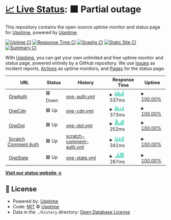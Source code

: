 # [📈 Live Status](https://status.onedot.cf): <!--live status--> **🟧 Partial outage**

This repository contains the open-source uptime monitor and status page for [Upptime](https://upptime.js.org), powered by [Upptime](https://github.com/upptime/upptime).

[![Uptime CI](https://github.com/onedotprojects/status/workflows/Uptime%20CI/badge.svg)](https://github.com/upptime/upptime/actions?query=workflow%3A%22Uptime+CI%22)
[![Response Time CI](https://github.com/onedotprojects/status/workflows/Response%20Time%20CI/badge.svg)](https://github.com/upptime/upptime/actions?query=workflow%3A%22Response+Time+CI%22)
[![Graphs CI](https://github.com/onedotprojects/status/workflows/Graphs%20CI/badge.svg)](https://github.com/upptime/upptime/actions?query=workflow%3A%22Graphs+CI%22)
[![Static Site CI](https://github.com/onedotprojects/status/workflows/Static%20Site%20CI/badge.svg)](https://github.com/upptime/upptime/actions?query=workflow%3A%22Static+Site+CI%22)
[![Summary CI](https://github.com/onedotprojects/status/workflows/Summary%20CI/badge.svg)](https://github.com/upptime/upptime/actions?query=workflow%3A%22Summary+CI%22)

With [Upptime](https://upptime.js.org), you can get your own unlimited and free uptime monitor and status page, powered entirely by a GitHub repository. We use [Issues](https://github.com/upptime/upptime/issues) as incident reports, [Actions](https://github.com/upptime/upptime/actions) as uptime monitors, and [Pages](https://status.onedot.cf) for the status page.

<!--start: status pages-->
<!-- This summary is generated by Upptime (https://github.com/upptime/upptime) -->
<!-- Do not edit this manually, your changes will be overwritten -->
<!-- prettier-ignore -->
| URL | Status | History | Response Time | Uptime |
| --- | ------ | ------- | ------------- | ------ |
| <img alt="" src="https://favicons.githubusercontent.com/auth.onedot.cf" height="13"> [OneAuth](https://auth.onedot.cf) | 🟥 Down | [one-auth.yml](https://github.com/onedotprojects/status/commits/HEAD/history/one-auth.yml) | <details><summary><img alt="Response time graph" src="./graphs/one-auth/response-time-week.png" height="20"> 537ms</summary><br><a href="https://status.onedot.cf/history/one-auth"><img alt="Response time 567" src="https://img.shields.io/endpoint?url=https%3A%2F%2Fraw.githubusercontent.com%2Fonedotprojects%2Fstatus%2FHEAD%2Fapi%2Fone-auth%2Fresponse-time.json"></a><br><a href="https://status.onedot.cf/history/one-auth"><img alt="24-hour response time 686" src="https://img.shields.io/endpoint?url=https%3A%2F%2Fraw.githubusercontent.com%2Fonedotprojects%2Fstatus%2FHEAD%2Fapi%2Fone-auth%2Fresponse-time-day.json"></a><br><a href="https://status.onedot.cf/history/one-auth"><img alt="7-day response time 537" src="https://img.shields.io/endpoint?url=https%3A%2F%2Fraw.githubusercontent.com%2Fonedotprojects%2Fstatus%2FHEAD%2Fapi%2Fone-auth%2Fresponse-time-week.json"></a><br><a href="https://status.onedot.cf/history/one-auth"><img alt="30-day response time 567" src="https://img.shields.io/endpoint?url=https%3A%2F%2Fraw.githubusercontent.com%2Fonedotprojects%2Fstatus%2FHEAD%2Fapi%2Fone-auth%2Fresponse-time-month.json"></a><br><a href="https://status.onedot.cf/history/one-auth"><img alt="1-year response time 567" src="https://img.shields.io/endpoint?url=https%3A%2F%2Fraw.githubusercontent.com%2Fonedotprojects%2Fstatus%2FHEAD%2Fapi%2Fone-auth%2Fresponse-time-year.json"></a></details> | <details><summary><a href="https://status.onedot.cf/history/one-auth">100.00%</a></summary><a href="https://status.onedot.cf/history/one-auth"><img alt="All-time uptime 100.00%" src="https://img.shields.io/endpoint?url=https%3A%2F%2Fraw.githubusercontent.com%2Fonedotprojects%2Fstatus%2FHEAD%2Fapi%2Fone-auth%2Fuptime.json"></a><br><a href="https://status.onedot.cf/history/one-auth"><img alt="24-hour uptime 100.00%" src="https://img.shields.io/endpoint?url=https%3A%2F%2Fraw.githubusercontent.com%2Fonedotprojects%2Fstatus%2FHEAD%2Fapi%2Fone-auth%2Fuptime-day.json"></a><br><a href="https://status.onedot.cf/history/one-auth"><img alt="7-day uptime 100.00%" src="https://img.shields.io/endpoint?url=https%3A%2F%2Fraw.githubusercontent.com%2Fonedotprojects%2Fstatus%2FHEAD%2Fapi%2Fone-auth%2Fuptime-week.json"></a><br><a href="https://status.onedot.cf/history/one-auth"><img alt="30-day uptime 100.00%" src="https://img.shields.io/endpoint?url=https%3A%2F%2Fraw.githubusercontent.com%2Fonedotprojects%2Fstatus%2FHEAD%2Fapi%2Fone-auth%2Fuptime-month.json"></a><br><a href="https://status.onedot.cf/history/one-auth"><img alt="1-year uptime 100.00%" src="https://img.shields.io/endpoint?url=https%3A%2F%2Fraw.githubusercontent.com%2Fonedotprojects%2Fstatus%2FHEAD%2Fapi%2Fone-auth%2Fuptime-year.json"></a></details>
| <img alt="" src="https://favicons.githubusercontent.com/cdn.onedot.cf" height="13"> [OneCdn](https://cdn.onedot.cf) | 🟩 Up | [one-cdn.yml](https://github.com/onedotprojects/status/commits/HEAD/history/one-cdn.yml) | <details><summary><img alt="Response time graph" src="./graphs/one-cdn/response-time-week.png" height="20"> 373ms</summary><br><a href="https://status.onedot.cf/history/one-cdn"><img alt="Response time 436" src="https://img.shields.io/endpoint?url=https%3A%2F%2Fraw.githubusercontent.com%2Fonedotprojects%2Fstatus%2FHEAD%2Fapi%2Fone-cdn%2Fresponse-time.json"></a><br><a href="https://status.onedot.cf/history/one-cdn"><img alt="24-hour response time 397" src="https://img.shields.io/endpoint?url=https%3A%2F%2Fraw.githubusercontent.com%2Fonedotprojects%2Fstatus%2FHEAD%2Fapi%2Fone-cdn%2Fresponse-time-day.json"></a><br><a href="https://status.onedot.cf/history/one-cdn"><img alt="7-day response time 373" src="https://img.shields.io/endpoint?url=https%3A%2F%2Fraw.githubusercontent.com%2Fonedotprojects%2Fstatus%2FHEAD%2Fapi%2Fone-cdn%2Fresponse-time-week.json"></a><br><a href="https://status.onedot.cf/history/one-cdn"><img alt="30-day response time 436" src="https://img.shields.io/endpoint?url=https%3A%2F%2Fraw.githubusercontent.com%2Fonedotprojects%2Fstatus%2FHEAD%2Fapi%2Fone-cdn%2Fresponse-time-month.json"></a><br><a href="https://status.onedot.cf/history/one-cdn"><img alt="1-year response time 436" src="https://img.shields.io/endpoint?url=https%3A%2F%2Fraw.githubusercontent.com%2Fonedotprojects%2Fstatus%2FHEAD%2Fapi%2Fone-cdn%2Fresponse-time-year.json"></a></details> | <details><summary><a href="https://status.onedot.cf/history/one-cdn">100.00%</a></summary><a href="https://status.onedot.cf/history/one-cdn"><img alt="All-time uptime 100.00%" src="https://img.shields.io/endpoint?url=https%3A%2F%2Fraw.githubusercontent.com%2Fonedotprojects%2Fstatus%2FHEAD%2Fapi%2Fone-cdn%2Fuptime.json"></a><br><a href="https://status.onedot.cf/history/one-cdn"><img alt="24-hour uptime 100.00%" src="https://img.shields.io/endpoint?url=https%3A%2F%2Fraw.githubusercontent.com%2Fonedotprojects%2Fstatus%2FHEAD%2Fapi%2Fone-cdn%2Fuptime-day.json"></a><br><a href="https://status.onedot.cf/history/one-cdn"><img alt="7-day uptime 100.00%" src="https://img.shields.io/endpoint?url=https%3A%2F%2Fraw.githubusercontent.com%2Fonedotprojects%2Fstatus%2FHEAD%2Fapi%2Fone-cdn%2Fuptime-week.json"></a><br><a href="https://status.onedot.cf/history/one-cdn"><img alt="30-day uptime 100.00%" src="https://img.shields.io/endpoint?url=https%3A%2F%2Fraw.githubusercontent.com%2Fonedotprojects%2Fstatus%2FHEAD%2Fapi%2Fone-cdn%2Fuptime-month.json"></a><br><a href="https://status.onedot.cf/history/one-cdn"><img alt="1-year uptime 100.00%" src="https://img.shields.io/endpoint?url=https%3A%2F%2Fraw.githubusercontent.com%2Fonedotprojects%2Fstatus%2FHEAD%2Fapi%2Fone-cdn%2Fuptime-year.json"></a></details>
| <img alt="" src="https://favicons.githubusercontent.com/onedot.cf" height="13"> [OneDot](https://onedot.cf) | 🟩 Up | [one-dot.yml](https://github.com/onedotprojects/status/commits/HEAD/history/one-dot.yml) | <details><summary><img alt="Response time graph" src="./graphs/one-dot/response-time-week.png" height="20"> 252ms</summary><br><a href="https://status.onedot.cf/history/one-dot"><img alt="Response time 312" src="https://img.shields.io/endpoint?url=https%3A%2F%2Fraw.githubusercontent.com%2Fonedotprojects%2Fstatus%2FHEAD%2Fapi%2Fone-dot%2Fresponse-time.json"></a><br><a href="https://status.onedot.cf/history/one-dot"><img alt="24-hour response time 316" src="https://img.shields.io/endpoint?url=https%3A%2F%2Fraw.githubusercontent.com%2Fonedotprojects%2Fstatus%2FHEAD%2Fapi%2Fone-dot%2Fresponse-time-day.json"></a><br><a href="https://status.onedot.cf/history/one-dot"><img alt="7-day response time 252" src="https://img.shields.io/endpoint?url=https%3A%2F%2Fraw.githubusercontent.com%2Fonedotprojects%2Fstatus%2FHEAD%2Fapi%2Fone-dot%2Fresponse-time-week.json"></a><br><a href="https://status.onedot.cf/history/one-dot"><img alt="30-day response time 312" src="https://img.shields.io/endpoint?url=https%3A%2F%2Fraw.githubusercontent.com%2Fonedotprojects%2Fstatus%2FHEAD%2Fapi%2Fone-dot%2Fresponse-time-month.json"></a><br><a href="https://status.onedot.cf/history/one-dot"><img alt="1-year response time 312" src="https://img.shields.io/endpoint?url=https%3A%2F%2Fraw.githubusercontent.com%2Fonedotprojects%2Fstatus%2FHEAD%2Fapi%2Fone-dot%2Fresponse-time-year.json"></a></details> | <details><summary><a href="https://status.onedot.cf/history/one-dot">100.00%</a></summary><a href="https://status.onedot.cf/history/one-dot"><img alt="All-time uptime 100.00%" src="https://img.shields.io/endpoint?url=https%3A%2F%2Fraw.githubusercontent.com%2Fonedotprojects%2Fstatus%2FHEAD%2Fapi%2Fone-dot%2Fuptime.json"></a><br><a href="https://status.onedot.cf/history/one-dot"><img alt="24-hour uptime 100.00%" src="https://img.shields.io/endpoint?url=https%3A%2F%2Fraw.githubusercontent.com%2Fonedotprojects%2Fstatus%2FHEAD%2Fapi%2Fone-dot%2Fuptime-day.json"></a><br><a href="https://status.onedot.cf/history/one-dot"><img alt="7-day uptime 100.00%" src="https://img.shields.io/endpoint?url=https%3A%2F%2Fraw.githubusercontent.com%2Fonedotprojects%2Fstatus%2FHEAD%2Fapi%2Fone-dot%2Fuptime-week.json"></a><br><a href="https://status.onedot.cf/history/one-dot"><img alt="30-day uptime 100.00%" src="https://img.shields.io/endpoint?url=https%3A%2F%2Fraw.githubusercontent.com%2Fonedotprojects%2Fstatus%2FHEAD%2Fapi%2Fone-dot%2Fuptime-month.json"></a><br><a href="https://status.onedot.cf/history/one-dot"><img alt="1-year uptime 100.00%" src="https://img.shields.io/endpoint?url=https%3A%2F%2Fraw.githubusercontent.com%2Fonedotprojects%2Fstatus%2FHEAD%2Fapi%2Fone-dot%2Fuptime-year.json"></a></details>
| <img alt="" src="https://favicons.githubusercontent.com/scratch.auth.onedot.cf" height="13"> [Scratch Comment Auth](https://scratch.auth.onedot.cf) | 🟩 Up | [scratch-comment-auth.yml](https://github.com/onedotprojects/status/commits/HEAD/history/scratch-comment-auth.yml) | <details><summary><img alt="Response time graph" src="./graphs/scratch-comment-auth/response-time-week.png" height="20"> 341ms</summary><br><a href="https://status.onedot.cf/history/scratch-comment-auth"><img alt="Response time 335" src="https://img.shields.io/endpoint?url=https%3A%2F%2Fraw.githubusercontent.com%2Fonedotprojects%2Fstatus%2FHEAD%2Fapi%2Fscratch-comment-auth%2Fresponse-time.json"></a><br><a href="https://status.onedot.cf/history/scratch-comment-auth"><img alt="24-hour response time 481" src="https://img.shields.io/endpoint?url=https%3A%2F%2Fraw.githubusercontent.com%2Fonedotprojects%2Fstatus%2FHEAD%2Fapi%2Fscratch-comment-auth%2Fresponse-time-day.json"></a><br><a href="https://status.onedot.cf/history/scratch-comment-auth"><img alt="7-day response time 341" src="https://img.shields.io/endpoint?url=https%3A%2F%2Fraw.githubusercontent.com%2Fonedotprojects%2Fstatus%2FHEAD%2Fapi%2Fscratch-comment-auth%2Fresponse-time-week.json"></a><br><a href="https://status.onedot.cf/history/scratch-comment-auth"><img alt="30-day response time 335" src="https://img.shields.io/endpoint?url=https%3A%2F%2Fraw.githubusercontent.com%2Fonedotprojects%2Fstatus%2FHEAD%2Fapi%2Fscratch-comment-auth%2Fresponse-time-month.json"></a><br><a href="https://status.onedot.cf/history/scratch-comment-auth"><img alt="1-year response time 335" src="https://img.shields.io/endpoint?url=https%3A%2F%2Fraw.githubusercontent.com%2Fonedotprojects%2Fstatus%2FHEAD%2Fapi%2Fscratch-comment-auth%2Fresponse-time-year.json"></a></details> | <details><summary><a href="https://status.onedot.cf/history/scratch-comment-auth">100.00%</a></summary><a href="https://status.onedot.cf/history/scratch-comment-auth"><img alt="All-time uptime 100.00%" src="https://img.shields.io/endpoint?url=https%3A%2F%2Fraw.githubusercontent.com%2Fonedotprojects%2Fstatus%2FHEAD%2Fapi%2Fscratch-comment-auth%2Fuptime.json"></a><br><a href="https://status.onedot.cf/history/scratch-comment-auth"><img alt="24-hour uptime 100.00%" src="https://img.shields.io/endpoint?url=https%3A%2F%2Fraw.githubusercontent.com%2Fonedotprojects%2Fstatus%2FHEAD%2Fapi%2Fscratch-comment-auth%2Fuptime-day.json"></a><br><a href="https://status.onedot.cf/history/scratch-comment-auth"><img alt="7-day uptime 100.00%" src="https://img.shields.io/endpoint?url=https%3A%2F%2Fraw.githubusercontent.com%2Fonedotprojects%2Fstatus%2FHEAD%2Fapi%2Fscratch-comment-auth%2Fuptime-week.json"></a><br><a href="https://status.onedot.cf/history/scratch-comment-auth"><img alt="30-day uptime 100.00%" src="https://img.shields.io/endpoint?url=https%3A%2F%2Fraw.githubusercontent.com%2Fonedotprojects%2Fstatus%2FHEAD%2Fapi%2Fscratch-comment-auth%2Fuptime-month.json"></a><br><a href="https://status.onedot.cf/history/scratch-comment-auth"><img alt="1-year uptime 100.00%" src="https://img.shields.io/endpoint?url=https%3A%2F%2Fraw.githubusercontent.com%2Fonedotprojects%2Fstatus%2FHEAD%2Fapi%2Fscratch-comment-auth%2Fuptime-year.json"></a></details>
| <img alt="" src="https://favicons.githubusercontent.com/state.onedot.cf" height="13"> [OneState](https://state.onedot.cf) | 🟩 Up | [one-state.yml](https://github.com/onedotprojects/status/commits/HEAD/history/one-state.yml) | <details><summary><img alt="Response time graph" src="./graphs/one-state/response-time-week.png" height="20"> 287ms</summary><br><a href="https://status.onedot.cf/history/one-state"><img alt="Response time 354" src="https://img.shields.io/endpoint?url=https%3A%2F%2Fraw.githubusercontent.com%2Fonedotprojects%2Fstatus%2FHEAD%2Fapi%2Fone-state%2Fresponse-time.json"></a><br><a href="https://status.onedot.cf/history/one-state"><img alt="24-hour response time 383" src="https://img.shields.io/endpoint?url=https%3A%2F%2Fraw.githubusercontent.com%2Fonedotprojects%2Fstatus%2FHEAD%2Fapi%2Fone-state%2Fresponse-time-day.json"></a><br><a href="https://status.onedot.cf/history/one-state"><img alt="7-day response time 287" src="https://img.shields.io/endpoint?url=https%3A%2F%2Fraw.githubusercontent.com%2Fonedotprojects%2Fstatus%2FHEAD%2Fapi%2Fone-state%2Fresponse-time-week.json"></a><br><a href="https://status.onedot.cf/history/one-state"><img alt="30-day response time 354" src="https://img.shields.io/endpoint?url=https%3A%2F%2Fraw.githubusercontent.com%2Fonedotprojects%2Fstatus%2FHEAD%2Fapi%2Fone-state%2Fresponse-time-month.json"></a><br><a href="https://status.onedot.cf/history/one-state"><img alt="1-year response time 354" src="https://img.shields.io/endpoint?url=https%3A%2F%2Fraw.githubusercontent.com%2Fonedotprojects%2Fstatus%2FHEAD%2Fapi%2Fone-state%2Fresponse-time-year.json"></a></details> | <details><summary><a href="https://status.onedot.cf/history/one-state">100.00%</a></summary><a href="https://status.onedot.cf/history/one-state"><img alt="All-time uptime 100.00%" src="https://img.shields.io/endpoint?url=https%3A%2F%2Fraw.githubusercontent.com%2Fonedotprojects%2Fstatus%2FHEAD%2Fapi%2Fone-state%2Fuptime.json"></a><br><a href="https://status.onedot.cf/history/one-state"><img alt="24-hour uptime 100.00%" src="https://img.shields.io/endpoint?url=https%3A%2F%2Fraw.githubusercontent.com%2Fonedotprojects%2Fstatus%2FHEAD%2Fapi%2Fone-state%2Fuptime-day.json"></a><br><a href="https://status.onedot.cf/history/one-state"><img alt="7-day uptime 100.00%" src="https://img.shields.io/endpoint?url=https%3A%2F%2Fraw.githubusercontent.com%2Fonedotprojects%2Fstatus%2FHEAD%2Fapi%2Fone-state%2Fuptime-week.json"></a><br><a href="https://status.onedot.cf/history/one-state"><img alt="30-day uptime 100.00%" src="https://img.shields.io/endpoint?url=https%3A%2F%2Fraw.githubusercontent.com%2Fonedotprojects%2Fstatus%2FHEAD%2Fapi%2Fone-state%2Fuptime-month.json"></a><br><a href="https://status.onedot.cf/history/one-state"><img alt="1-year uptime 100.00%" src="https://img.shields.io/endpoint?url=https%3A%2F%2Fraw.githubusercontent.com%2Fonedotprojects%2Fstatus%2FHEAD%2Fapi%2Fone-state%2Fuptime-year.json"></a></details>

<!--end: status pages-->

[**Visit our status website →**](https://status.onedot.cf)

## 📄 License

- Powered by: [Upptime](https://github.com/upptime/upptime)
- Code: [MIT](./LICENSE) © [Upptime](https://upptime.js.org)
- Data in the `./history` directory: [Open Database License](https://opendatacommons.org/licenses/odbl/1-0/)
